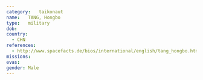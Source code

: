 ```yaml
---
category:	taikonaut
name:	TANG, Hongbo
type:	military
dob:	
country:
  - CHN
references:
  - http://www.spacefacts.de/bios/international/english/tang_hongbo.htm
missions:
evas:
gender:	Male
---
```

